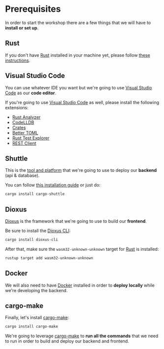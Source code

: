 # Prerequisites

In order to start the workshop there are a few things that we will have to **install or set up**.

## Rust

If you don't have [Rust](https://www.rust-lang.org) installed in your machine yet, please follow [these instructions](https://www.rust-lang.org/tools/install).

## Visual Studio Code

You can use whatever IDE you want but we're going to use [Visual Studio Code](https://code.visualstudio.com/) as our **code editor**.

If you're going to use [Visual Studio Code](https://code.visualstudio.com/) as well, please install the following extensions:

- [Rust Analyzer](https://marketplace.visualstudio.com/items?itemName=matklad.rust-analyzer)
- [CodeLLDB](https://marketplace.visualstudio.com/items?itemName=vadimcn.vscode-lldb)
- [Crates](https://marketplace.visualstudio.com/items?itemName=serayuzgur.crates)
- [Better TOML](https://marketplace.visualstudio.com/items?itemName=bungcip.better-toml)
- [Rust Test Explorer](https://marketplace.visualstudio.com/items?itemName=swellaby.vscode-rust-test-adapter)
- [REST Client](https://marketplace.visualstudio.com/items?itemName=humao.rest-client)

## Shuttle

This is the [tool and platform](https://shuttle.rs) that we're going to use to deploy our **backend** (api & database).

You can follow [this installation guide](https://docs.shuttle.rs/introduction/installation) or just do:

```sh
cargo install cargo-shuttle
```

## Dioxus

[Dioxus](https://dioxuslabs.com/) is the framework that we're going to use to build our **frontend**.

Be sure to install the [Dioxus CLI](https://github.com/DioxusLabs/cli):

```sh
cargo install dioxus-cli
```

After that, make sure the `wasm32-unknown-unknown` target for [Rust](https://www.rust-lang.org) is installed:

```sh
rustup target add wasm32-unknown-unknown
```

## Docker

We will also need to have [Docker](https://www.docker.com/) installed in order to **deploy locally** while we're developing the backend.

## cargo-make

Finally, let's install [cargo-make](https://github.com/sagiegurari/cargo-make):

```sh
cargo install cargo-make
```

We're going to leverage [cargo-make](https://github.com/sagiegurari/cargo-make) to **run all the commands** that we need to run in order to build and deploy our backend and frontend.
